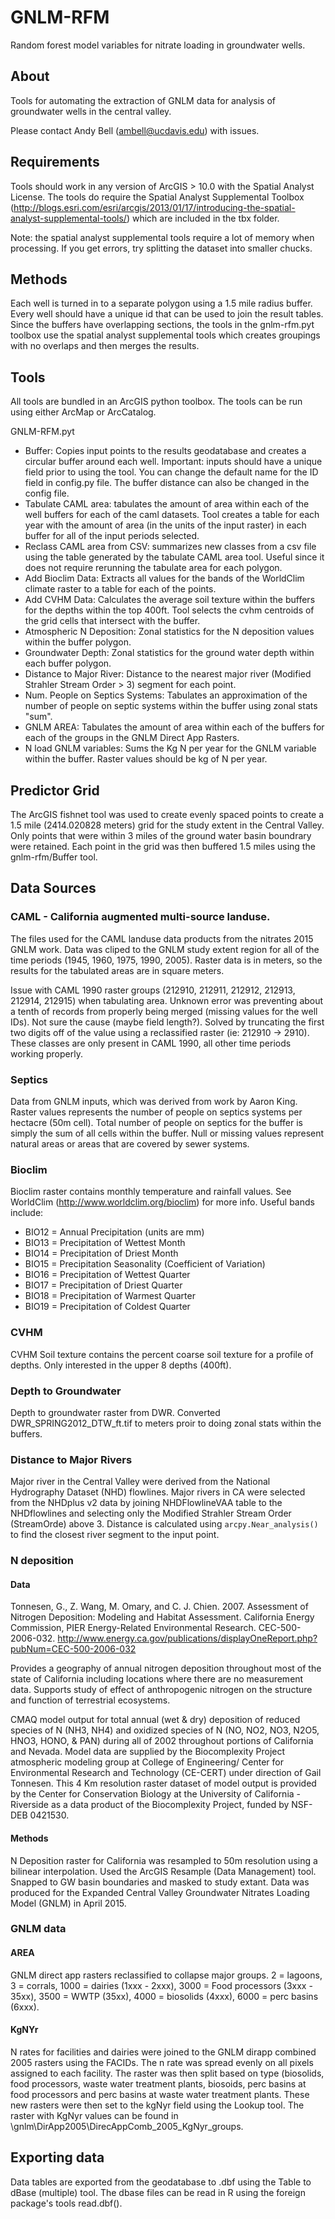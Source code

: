 # GNLM-RFM
Random forest model variables for nitrate loading in groundwater wells.


## About
Tools for automating the extraction of GNLM data for analysis of groundwater wells in the central valley.

Please contact Andy Bell (ambell@ucdavis.edu) with issues. 

## Requirements

Tools should work in any version of ArcGIS > 10.0 with the Spatial Analyst License. The tools do require the Spatial Analyst Supplemental Toolbox (http://blogs.esri.com/esri/arcgis/2013/01/17/introducing-the-spatial-analyst-supplemental-tools/) which are included in the tbx folder.

Note: the spatial analyst supplemental tools require a lot of memory when processing. If you get errors, try splitting the dataset into smaller chucks. 


## Methods

Each well is turned in to a separate polygon using a 1.5 mile radius buffer. Every well should have a unique id that can be used to join the result tables. Since the buffers have overlapping sections, the tools in the gnlm-rfm.pyt toolbox use the spatial analyst supplemental tools which creates groupings with no overlaps and then merges the results.


## Tools
All tools are bundled in an ArcGIS python toolbox. The tools can be run using either ArcMap or ArcCatalog.

GNLM-RFM.pyt

 - Buffer: Copies input points to the results geodatabase and creates a circular buffer around each well. Important: inputs should have a unique field prior to using the tool. You can change the default name for the ID field in config.py file. The buffer distance can also be changed in the config file.
 - Tabulate CAML area: tabulates the amount of area within each of the well buffers for each of the caml datasets. Tool creates a table for each year with the amount of area (in the units of the input raster) in each buffer for all of the input periods selected.
 - Reclass CAML area from CSV: summarizes new classes from a csv file using the table generated by the tabulate CAML area tool. Useful since it does not require rerunning the tabulate area for each polygon.
 - Add Bioclim Data: Extracts all values for the bands of the WorldClim climate raster to a table for each of the points.
 - Add CVHM Data: Calculates the average soil texture within the buffers for the depths within the top 400ft. Tool selects the cvhm centroids of the grid cells that intersect with the buffer.
 - Atmospheric N Deposition: Zonal statistics for the N deposition values within the buffer polygon.
 - Groundwater Depth: Zonal statistics for the ground water depth within each buffer polygon.
 - Distance to Major River: Distance to the nearest major river (Modified Strahler Stream Order > 3) segment for each point.
 - Num. People on Septics Systems: Tabulates an approximation of the number of people on septic systems within the buffer using zonal stats "sum".
 - GNLM AREA: Tabulates the amount of area within each of the buffers for each of the groups in the GNLM Direct App Rasters. 
 - N load GNLM variables: Sums the Kg N per year for the GNLM variable within the buffer. Raster values should be kg of N per year.
 

## Predictor Grid 

The ArcGIS fishnet tool was used to create evenly spaced points to create a 1.5 mile (2414.020828 meters) grid for the study extent in the Central Valley. Only points that were within 3 miles of the ground water basin boundrary were retained. Each point in the grid was then buffered 1.5 miles using the gnlm-rfm/Buffer tool. 


## Data Sources

### CAML - California augmented multi-source landuse.

The files used for the CAML landuse data products from the nitrates 2015 GNLM work. Data was cliped to the GNLM study extent region for all of the time periods (1945, 1960, 1975, 1990, 2005). Raster data is in meters, so the results for the tabulated areas are in square meters. 

Issue with CAML 1990 raster groups (212910, 212911, 212912, 212913, 212914, 212915) when tabulating area. Unknown error was preventing about a tenth of records from properly being merged (missing values for the well IDs). Not sure the cause (maybe field length?). Solved by truncating the first two digits off of the value using a reclassified raster (ie: 212910 -> 2910). These classes are only present in CAML 1990, all other time periods working properly. 

### Septics

Data from GNLM inputs, which was derived from work by Aaron King. Raster values represents the number of people on septics systems per hectacre (50m cell). Total number of people on septics for the buffer is simply the sum of all cells within the buffer. Null or missing values represent natural areas or areas that are covered by sewer systems.

### Bioclim

Bioclim raster contains monthly temperature and rainfall values. See WorldClim (http://www.worldclim.org/bioclim) for more info. Useful bands include:
- BIO12 = Annual Precipitation (units are mm)
- BIO13 = Precipitation of Wettest Month
- BIO14 = Precipitation of Driest Month
- BIO15 = Precipitation Seasonality (Coefficient of Variation)
- BIO16 = Precipitation of Wettest Quarter
- BIO17 = Precipitation of Driest Quarter
- BIO18 = Precipitation of Warmest Quarter
- BIO19 = Precipitation of Coldest Quarter

### CVHM 

CVHM Soil texture contains the percent coarse soil texture for a profile of depths. Only interested in the upper 8 depths (400ft). 

### Depth to Groundwater

Depth to groundwater raster from DWR. Converted DWR_SPRING2012_DTW_ft.tif to meters proir to doing zonal stats within the buffers.

### Distance to Major Rivers

Major river in the Central Valley were derived from the National Hydrography Dataset (NHD) flowlines. Major rivers in CA were selected from the NHDplus v2 data by joining NHDFlowlineVAA table to the NHDflowlines and selecting only the Modified Strahler Stream Order (StreamOrde) above 3. Distance is calculated using ```arcpy.Near_analysis()``` to find the closest river segment to the input point. 

### N deposition

#### Data
Tonnesen, G., Z. Wang, M. Omary, and C. J. Chien. 2007.
Assessment of Nitrogen Deposition: Modeling and Habitat Assessment.
California Energy Commission, PIER Energy-Related Environmental Research. CEC-500-2006-032.
http://www.energy.ca.gov/publications/displayOneReport.php?pubNum=CEC-500-2006-032


Provides a geography of annual nitrogen deposition throughout most of the state of California including locations where there are no measurement data.  Supports study of effect of anthropogenic nitrogen on the structure and function of terrestrial ecosystems.

CMAQ model output for total annual (wet & dry) deposition of reduced species of N (NH3, NH4) and oxidized species of N (NO, NO2, NO3, N2O5, HNO3, HONO, & PAN) during all of 2002 throughout portions of California and Nevada.  Model data are supplied by the Biocomplexity Project atmospheric modeling group at College of Engineering/ Center for Environmental Research and Technology (CE-CERT) under direction of Gail Tonnesen.  This 4 Km resolution raster dataset of model output is provided by the Center for Conservation Biology at the University of California - Riverside as a data product of the Biocomplexity Project, funded by NSF-DEB 0421530.

#### Methods

N Deposition raster for California was resampled to 50m resolution using a bilinear interpolation. Used the ArcGIS Resample (Data Management) tool. Snapped to GW basin boundaries and masked to study extant.  Data was produced for the Expanded Central Valley Groundwater Nitrates Loading Model (GNLM) in April 2015.

### GNLM data

#### AREA

GNLM direct app rasters reclassified to collapse major groups. 2 = lagoons, 3 = corrals, 1000 = dairies (1xxx - 2xxx), 3000 = Food processors (3xxx - 35xx), 3500 = WWTP (35xx), 4000 = biosolids (4xxx), 6000 = perc basins (6xxx). 

#### KgNYr

N rates for facilities and dairies were joined to the GNLM dirapp combined 2005 rasters using the FACIDs. The n rate was spread evenly on all pixels assigned to each facility. The raster was then split based on type (biosolids, food processors, waste water treatment plants, biosoids, perc basins at food processors and perc basins at waste water treatment plants. These new rasters were then set to the kgNyr field using the Lookup tool. The raster with KgNyr values can be found in \gnlm\DirApp2005\DirecAppComb_2005_KgNyr_groups.

## Exporting data

Data tables are exported from the geodatabase to .dbf using the Table to dBase (multiple) tool. The dbase files can be read in R using the foreign package's tools read.dbf(). 